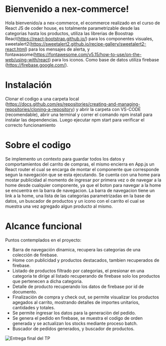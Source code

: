 # Bienvenido a nex-commerce!

Hola bienvenido/a a nex-commerce, el ecommerce realizado en el curso de React JS de coder house, es totalmente parametrizable desde las categorias hasta los productos, utiliza las librerias de Boostrap React(https://react-bootstrap.github.io/) para los componentes visuales, sweetalert2(https://sweetalert2.github.io/recipe-gallery/sweetalert2-react.html) para los mensajes  de alerta, y fontawasome(https://fontawesome.com/v5.15/how-to-use/on-the-web/using-with/react) para los iconos.
Como base de datos utiliza firebase (https://firebase.google.com/).

# Instalación

Clonar el codigo a una carpeta local (https://docs.github.com/es/repositories/creating-and-managing-repositories/cloning-a-repository) y abrir la carpeta con VS-CODE (recomendable), abrir una terminal y correr el comando npm install para instalar las dependencias.
Luego ejecutar npm start para verificar el correcto funcionamiento


# Sobre el codigo

Se implemento un contexto para guardar todos los datos y comportamientos del carrito de compras, el mismo encierra en App.js un React router el cual se encarga de montar el componente que corresponde segun la navegación que se esta ejecutando. 
Se cuenta con una home para mostar publicidad al momento de ingresar por primera vez o de navegar a la home desde cualquier componente, ya que el boton para navegar a la home se encuentra en la barra de navegacion.
La barra de navegacion tiene un link a la home, una lista de las categorias parametrizadas en la base de datos, un buscador de productos y un icono con el carrito el cual se muestra una vez agregado algun producto al mismo.

# Alcance funcional

Puntos contemplados en el proyecto:

 - Barra de navegación dinamica, recupera las categorias de una colección de firebase.
 - Home con publicidad y productos destacados, tambien recuperados de firebase.
 - Listado de productos filtrado por categorias, el presionar en una categoria te dirige al listado recuperando de firebase solo los productos que pertenecen a dicha categoria.
 - Detalle de producto recuperando los datos de firebase por id de documento.
 - Finalización de compra y check out, se permite visualizar los productos agegados al carrito, mostrando detalles de importes unitarios, cantidades y totales.
 - Se permite ingresar los datos para la generaciòn del pedido.
 - Se genera el pedido en firebase, se muestra el codigo de orden generada y se actualizan los stocks mediante proceso batch.
 - Buscador de pedidos generados, y buscador de productos.
 
![Entrega final del TP](https://firebasestorage.googleapis.com/v0/b/nex-commerce.appspot.com/o/nex-commerce%20final.gif?alt=media&token=2946297a-b055-45b5-9da1-ebbfdcb547cf)
